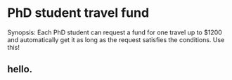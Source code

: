 # PhD student travel fund

Synopsis: Each PhD student can request a fund for one travel up to $1200 and automatically get it as long as the request satisfies the conditions. Use this!

## hello.
